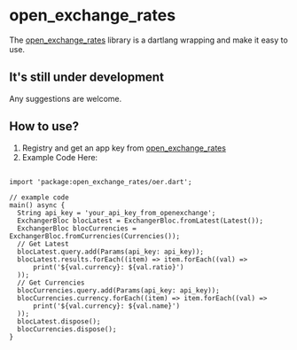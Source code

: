 # open_exchange_rates
The [open_exchange_rates](https://openexchangerates.org) library is a dartlang wrapping and make it easy to use.

## It's still under development

Any suggestions are welcome.

## How to use?
1. Registry and get an app key from [open_exchange_rates](https://openexchangerates.org)
2. Example Code Here:
##
    import 'package:open_exchange_rates/oer.dart';
    
    // example code
    main() async {
      String api_key = 'your_api_key_from_openexchange';
      ExchangerBloc blocLatest = ExchangerBloc.fromLatest(Latest());
      ExchangerBloc blocCurrencies = ExchangerBloc.fromCurrencies(Currencies());
      // Get Latest
      blocLatest.query.add(Params(api_key: api_key));
      blocLatest.results.forEach((item) => item.forEach((val) =>
          print('${val.currency}: ${val.ratio}')
      ));
      // Get Currencies
      blocCurrencies.query.add(Params(api_key: api_key));
      blocCurrencies.currency.forEach((item) => item.forEach((val) =>
          print('${val.currency}: ${val.name}')
      ));
      blocLatest.dispose();
      blocCurrencies.dispose();
    }


